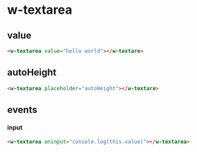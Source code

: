 # w-textarea

## value

<w-textarea value="hello world"></w-textare>

```html
<w-textarea value="hello world"></w-textare>
```

## autoHeight

<w-textarea placeholder="autoHeight"></w-textare>

```html
<w-textarea placeholder="autoHeight"></w-textare>
```

## events

#### input

<w-textarea oninput="console.log(this.value)"></w-textarea>

```html
<w-textarea oninput="console.log(this.value)"></w-textarea>
```

